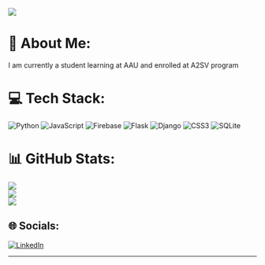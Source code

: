 [![](https://visitcount.itsvg.in/api?id=Crackingastro&icon=0&color=0)](https://visitcount.itsvg.in)

# 💫 About Me:
I am currently a student learning at AAU and enrolled at A2SV program<br>

# 💻 Tech Stack:
![Python](https://img.shields.io/badge/python-3670A0?style=for-the-badge&logo=python&logoColor=ffdd54) ![JavaScript](https://img.shields.io/badge/javascript-%23323330.svg?style=for-the-badge&logo=javascript&logoColor=%23F7DF1E) ![Firebase](https://img.shields.io/badge/firebase-%23039BE5.svg?style=for-the-badge&logo=firebase) ![Flask](https://img.shields.io/badge/flask-%23000.svg?style=for-the-badge&logo=flask&logoColor=white) ![Django](https://img.shields.io/badge/django-%23092E20.svg?style=for-the-badge&logo=django&logoColor=white) ![CSS3](https://img.shields.io/badge/css3-%231572B6.svg?style=for-the-badge&logo=css3&logoColor=white) ![SQLite](https://img.shields.io/badge/sqlite-%2307405e.svg?style=for-the-badge&logo=sqlite&logoColor=white) 

# 📊 GitHub Stats:
![](https://github-readme-stats.vercel.app/api?username=Crackingastro&theme=dark&hide_border=true&include_all_commits=true&count_private=true)<br/>
![](https://github-readme-streak-stats.herokuapp.com/?user=Crackingastro&theme=dark&hide_border=true)<br/>
![](https://github-readme-stats.vercel.app/api/top-langs/?username=Crackingastro&theme=dark&hide_border=true&include_all_commits=true&count_private=true&layout=compact)

## 🌐 Socials:
[![LinkedIn](https://img.shields.io/badge/LinkedIn-%230077B5.svg?logo=linkedin&logoColor=white)](https://linkedin.com/in/addisu-mengistu-bb1a26244)

---

